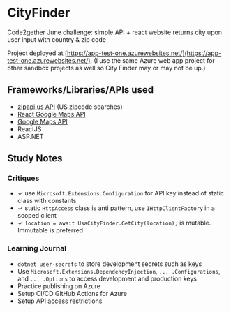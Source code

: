 # CityFinder

Code2gether June challenge: simple API + react website returns city upon user input with country & zip code

Project deployed at [https://app-test-one.azurewebsites.net/](https://app-test-one.azurewebsites.net/). (I use the same Azure web app project for other sandbox projects as well so City Finder may or may not be up.)

## Frameworks/Libraries/APIs used

- [zipapi.us API](https://zipapi.us) (US zipcode searches)
- [React Google Maps API](https://www.npmjs.com/package/@react-google-maps/api)
- [Google Maps API](https://developers.google.com/maps)
- ReactJS
- ASP&#46;NET

## Study Notes

### Critiques

- &#x2713; use `Microsoft.Extensions.Configuration` for API key instead of static class with constants
- &#x2713; static `HttpAccess` class is anti pattern, use `IHttpClientFactory` in a scoped client
- &#x2713; `location = await UsaCityFinder.GetCity(location);` is mutable. Immutable is preferred

### Learning Journal

- `dotnet user-secrets` to store development secrets such as keys
- Use `Microsoft.Extensions.DependencyInjection`, `... .Configurations`, and `... .Options` to access development and production keys
- Practice publishing on Azure
- Setup CI/CD GitHub Actions for Azure
- Setup API access restrictions